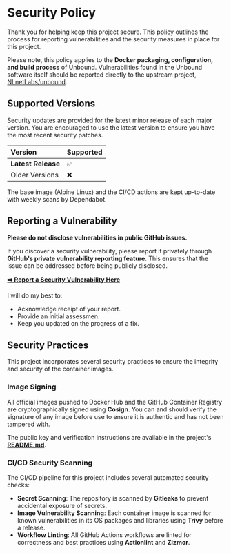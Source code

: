 # Security Policy

Thank you for helping keep this project secure. This policy outlines the process for reporting vulnerabilities and the security measures in place for this project.

Please note, this policy applies to the **Docker packaging, configuration, and build process** of Unbound. Vulnerabilities found in the Unbound software itself should be reported directly to the upstream project, [NLnetLabs/unbound](https://github.com/NLnetLabs/unbound).

## Supported Versions

Security updates are provided for the latest minor release of each major version. You are encouraged to use the latest version to ensure you have the most recent security patches.

| Version           | Supported          |
| :---------------- | :----------------- |
| **Latest Release** | :white_check_mark: |
| Older Versions    | :x:                |

The base image (Alpine Linux) and the CI/CD actions are kept up-to-date with weekly scans by Dependabot.

## Reporting a Vulnerability

**Please do not disclose vulnerabilities in public GitHub issues.**

If you discover a security vulnerability, please report it privately through **GitHub's private vulnerability reporting feature**. This ensures that the issue can be addressed before being publicly disclosed.

**[➡️ Report a Security Vulnerability Here](https://github.com/Bleala/Unbound-DOCKERIZED/security/advisories/new)**

I will do my best to:
* Acknowledge receipt of your report.
* Provide an initial assessmen.
* Keep you updated on the progress of a fix.

## Security Practices

This project incorporates several security practices to ensure the integrity and security of the container images.

### Image Signing

All official images pushed to Docker Hub and the GitHub Container Registry are cryptographically signed using **Cosign**. You can and should verify the signature of any image before use to ensure it is authentic and has not been tampered with.

The public key and verification instructions are available in the project's [**README.md**](https://github.com/Bleala/Unbound-DOCKERIZED#image-signing--verification).

### CI/CD Security Scanning

The CI/CD pipeline for this project includes several automated security checks:
* **Secret Scanning**: The repository is scanned by **Gitleaks** to prevent accidental exposure of secrets.
* **Image Vulnerability Scanning**: Each container image is scanned for known vulnerabilities in its OS packages and libraries using **Trivy** before a release.
* **Workflow Linting**: All GitHub Actions workflows are linted for correctness and best practices using **Actionlint** and **Zizmor**.